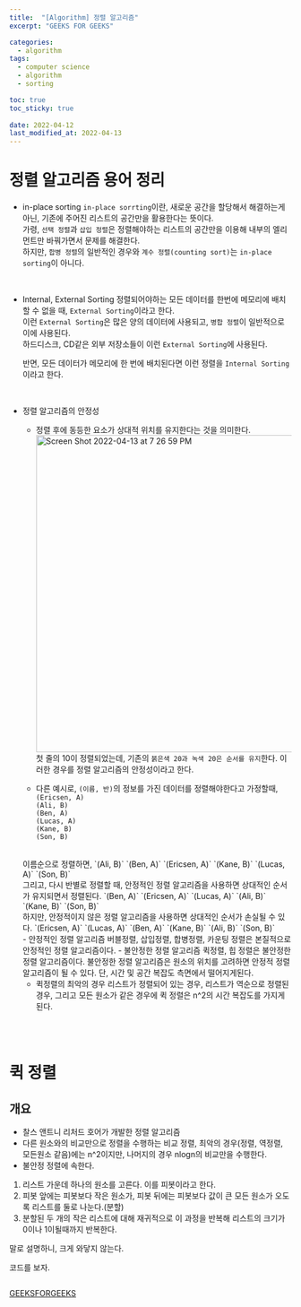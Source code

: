 ```yaml
---
title:  "[Algorithm] 정렬 알고리즘"
excerpt: "GEEKS FOR GEEKS"

categories:
  - algorithm
tags:
  - computer science
  - algorithm
  - sorting

toc: true
toc_sticky: true
 
date: 2022-04-12
last_modified_at: 2022-04-13
---
```


# 정렬 알고리즘 용어 정리

- in-place sorting
    `in-place sorrting`이란, 새로운 공간을 할당해서 해결하는게 아닌, 기존에 주어진 리스트의 공간만을 활용한다는 뜻이다.  
    가령, `선택 정렬`과 `삽입 정렬`은 정렬해야하는 리스트의 공간만을 이용해 내부의 엘리먼트만 바꿔가면서 문제를 해결한다.   
    하지만, `합병 정렬`의 일반적인 경우와 `계수 정렬(counting sort)`는 `in-place sorting`이 아니다.  


<br>

- Internal, External Sorting
    정렬되어야하는 모든 데이터를 한번에 메모리에 배치할 수 없을 때, `External Sorting`이라고 한다.  
    이런 `External Sorting`은 많은 양의 데이터에 사용되고, `병합 정렬`이 일반적으로 이에 사용된다.  
    하드디스크, CD같은 외부 저장소들이 이런 `External Sorting`에 사용된다.  

    반면, 모든 데이터가 메모리에 한 번에 배치된다면 이런 정렬을 `Internal Sorting`이라고 한다.

<br>

- 정렬 알고리즘의 안정성
  - 정렬 후에 동등한 요소가 상대적 위치를 유지한다는 것을 의미한다.  
    <img width="566" alt="Screen Shot 2022-04-13 at 7 26 59 PM" src="https://user-images.githubusercontent.com/76278794/163158736-a4349684-e40c-4dab-bcf0-d5067ff6bfcd.png">  
    첫 줄의 10이 정렬되었는데, 기존의 `붉은색 20과 녹색 20은 순서를 유지`한다. 이러한 경우를 정렬 알고리즘의 안정성이라고 한다.  

  - 다른 예시로, `(이름, 반)`의 정보를 가진 데이터를 정렬해야한다고 가정할때,  
  `(Ericsen, A)`  
  `(Ali, B)`  
  `(Ben, A)`  
  `(Lucas, A)`  
  `(Kane, B)`  
  `(Son, B)`  
  <br>
  이름순으로 정렬하면,  
  `(Ali, B)`  
  `(Ben, A)`  
  `(Ericsen, A)`  
  `(Kane, B)`  
  `(Lucas, A)`  
  `(Son, B)`  
  <br>
  그리고, 다시 반별로 정렬할 때, 안정적인 정렬 알고리즘을 사용하면 상대적인 순서가 유지되면서 정렬된다.  
  `(Ben, A)`  
  `(Ericsen, A)`  
  `(Lucas, A)`  
  `(Ali, B)`  
  `(Kane, B)`  
  `(Son, B)`  
  <br>
  하지만, 안정적이지 않은 정렬 알고리즘을 사용하면 상대적인 순서가 손실될 수 있다.  
  `(Ericsen, A)`  
  `(Lucas, A)`  
  `(Ben, A)`  
  `(Kane, B)`  
  `(Ali, B)`  
  `(Son, B)`  
  <br>
  - 안정적인 정렬 알고리즘
    버블정렬, 삽입정렬, 합병정렬, 카운팅 정렬은 본질적으로 안정적인 정렬 알고리즘이다.  
  - 불안정한 정렬 알고리즘
    퀵정렬, 힙 정렬은 불안정한 정렬 알고리즘이다.  
    불안정한 정렬 알고리즘은 원소의 위치를 고려하면 안정적 정렬 알고리즘이 될 수 있다. 단, 시간 및 공간 복잡도 측면에서 떨어지게된다.  

  - 퀵정렬의 최악의 경우
    리스트가 정렬되어 있는 경우, 리스트가 역순으로 정렬된 경우, 그리고 모든 원소가 같은 경우에 퀵 정렬은 n^2의 시간 복잡도를 가지게된다.  


<br><br>

# 퀵 정렬

## 개요

- 찰스 앤트니 리처드 호어가 개발한 정렬 알고리즘
- 다른 원소와의 비교만으로 정렬을 수행하는 비교 정렬, 최악의 경우(정렬, 역정렬, 모든원소 같음)에는 n^2이지만, 나머지의 경우 nlogn의 비교만을 수행한다.  
- 불안정 정렬에 속한다.

1. 리스트 가운데 하나의 원소를 고른다. 이를 피봇이라고 한다.
2. 피봇 앞에는 피봇보다 작은 원소가, 피봇 뒤에는 피봇보다 값이 큰 모든 원소가 오도록 리스트를 둘로 나눈다.(분할)
3. 분할된 두 개의 작은 리스트에 대해 재귀적으로 이 과정을 반복해 리스트의 크기가 0이나 1이될때까지 반복한다.

말로 설명하니, 크게 와닿지 않는다.  

코드를 보자.  


```c

```



[GEEKSFORGEEKS](https://www.geeksforgeeks.org/)
